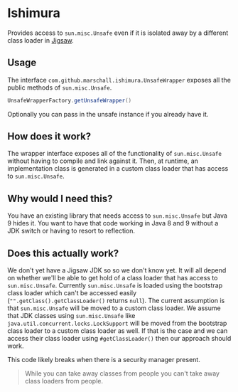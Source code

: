 Ishimura
========

Provides access to `sun.misc.Unsafe` even if it is isolated away by a different class loader in [Jigsaw](http://openjdk.java.net/projects/jigsaw/).

Usage
-----
The interface `com.github.marschall.ishimura.UnsafeWrapper` exposes all the public methods of `sun.misc.Unsafe`.

```java
UnsafeWrapperFactory.getUnsafeWrapper()
```
Optionally you can pass in the unsafe instance if you already have it.

How does it work?
-----------------
The wrapper interface exposes all of the functionality of `sun.misc.Unsafe` without having to compile and link against it.
Then, at runtime, an implementation class is generated in a custom class loader that has access to `sun.misc.Unsafe`.


Why would I need this?
----------------------
You have an existing library that needs access to `sun.misc.Unsafe` but Java 9 hides it. You want to have that code working in Java 8 and 9 without a JDK switch or having to resort to reflection.

Does this actually work?
------------------------
We don't yet have a Jigsaw JDK so so we don't know yet. It will all depend on whether we'll be able to get hold of a class loader that has access to `sun.misc.Unsafe`. Currently `sun.misc.Unsafe` is loaded using the bootstrap class loader which can't be accessed easily (`"".getClass().getClassLoader()` returns `null`). The current assumption is that `sun.misc.Unsafe` will be moved to a custom class loader. We assume that JDK classes using `sun.misc.Unsafe` like `java.util.concurrent.locks.LockSupport` will be moved from the bootstrap class loader to a custom class loader as well. If that is the case and we can access their class loader using `#getClassLoader()` then our approach should work.

This code likely breaks when there is a security manager present.

> While you can take away classes from people you can't take away class loaders from people.


